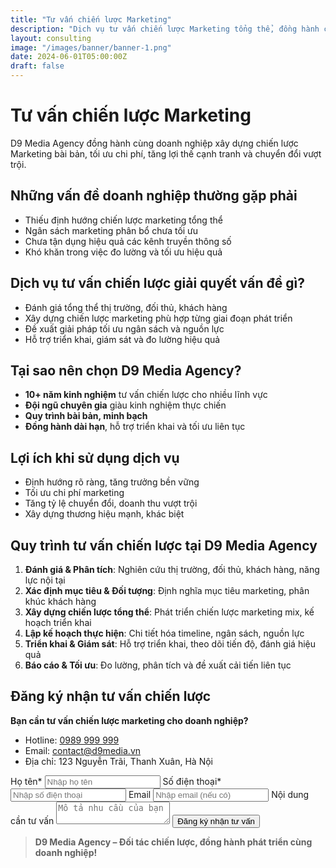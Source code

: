 ```yaml
---
title: "Tư vấn chiến lược Marketing"
description: "Dịch vụ tư vấn chiến lược Marketing tổng thể, đồng hành cùng doanh nghiệp bứt phá doanh thu và xây dựng thương hiệu vững mạnh."
layout: consulting
image: "/images/banner/banner-1.png"
date: 2024-06-01T05:00:00Z
draft: false
---
```


# Tư vấn chiến lược Marketing

D9 Media Agency đồng hành cùng doanh nghiệp xây dựng chiến lược Marketing bài bản, tối ưu chi phí, tăng lợi thế cạnh tranh và chuyển đổi vượt trội.

## Những vấn đề doanh nghiệp thường gặp phải
- Thiếu định hướng chiến lược marketing tổng thể
- Ngân sách marketing phân bổ chưa tối ưu
- Chưa tận dụng hiệu quả các kênh truyền thông số
- Khó khăn trong việc đo lường và tối ưu hiệu quả

## Dịch vụ tư vấn chiến lược giải quyết vấn đề gì?
- Đánh giá tổng thể thị trường, đối thủ, khách hàng
- Xây dựng chiến lược marketing phù hợp từng giai đoạn phát triển
- Đề xuất giải pháp tối ưu ngân sách và nguồn lực
- Hỗ trợ triển khai, giám sát và đo lường hiệu quả

## Tại sao nên chọn D9 Media Agency?
- **10+ năm kinh nghiệm** tư vấn chiến lược cho nhiều lĩnh vực
- **Đội ngũ chuyên gia** giàu kinh nghiệm thực chiến
- **Quy trình bài bản, minh bạch**
- **Đồng hành dài hạn**, hỗ trợ triển khai và tối ưu liên tục

## Lợi ích khi sử dụng dịch vụ
- Định hướng rõ ràng, tăng trưởng bền vững
- Tối ưu chi phí marketing
- Tăng tỷ lệ chuyển đổi, doanh thu vượt trội
- Xây dựng thương hiệu mạnh, khác biệt

## Quy trình tư vấn chiến lược tại D9 Media Agency
1. **Đánh giá & Phân tích**: Nghiên cứu thị trường, đối thủ, khách hàng, năng lực nội tại
2. **Xác định mục tiêu & Đối tượng**: Định nghĩa mục tiêu marketing, phân khúc khách hàng
3. **Xây dựng chiến lược tổng thể**: Phát triển chiến lược marketing mix, kế hoạch triển khai
4. **Lập kế hoạch thực hiện**: Chi tiết hóa timeline, ngân sách, nguồn lực
5. **Triển khai & Giám sát**: Hỗ trợ triển khai, theo dõi tiến độ, đánh giá hiệu quả
6. **Báo cáo & Tối ưu**: Đo lường, phân tích và đề xuất cải tiến liên tục

## Đăng ký nhận tư vấn chiến lược

**Bạn cần tư vấn chiến lược marketing cho doanh nghiệp?**

- Hotline: [0989 999 999](tel:0989999999)
- Email: [contact@d9media.vn](mailto:contact@d9media.vn)
- Địa chỉ: 123 Nguyễn Trãi, Thanh Xuân, Hà Nội

<form>
  <label>Họ tên*</label>
  <input type="text" placeholder="Nhập họ tên" required />
  <label>Số điện thoại*</label>
  <input type="tel" placeholder="Nhập số điện thoại" required />
  <label>Email</label>
  <input type="email" placeholder="Nhập email (nếu có)" />
  <label>Nội dung cần tư vấn</label>
  <textarea placeholder="Mô tả nhu cầu của bạn"></textarea>
  <button type="submit">Đăng ký nhận tư vấn</button>
</form>

> **D9 Media Agency – Đối tác chiến lược, đồng hành phát triển cùng doanh nghiệp!**